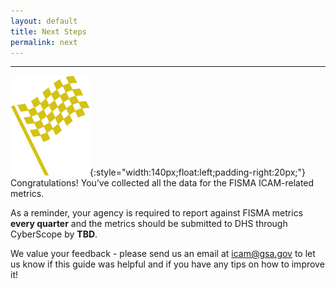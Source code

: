 ```yaml
---
layout: default
title: Next Steps
permalink: next
---
```

---

![Checkered flag logo](img/flag.png){:style="width:140px;float:left;padding-right:20px;"}
Congratulations! You’ve collected all the data for the FISMA ICAM-related metrics.

As a reminder, your agency is required to report against FISMA metrics **every quarter** and the metrics should be submitted to DHS through CyberScope by **TBD**.

We value your feedback - please send us an email at [icam@gsa.gov](mailto:icam@gsa.gov) to let us know if this guide was helpful and if you have any tips on how to improve it!  
